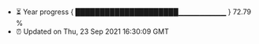 - ⏳ Year progress { █████████████████████▁▁▁▁▁▁▁▁▁ } 72.79 %
- ⏰ Updated on Thu, 23 Sep 2021 16:30:09 GMT

